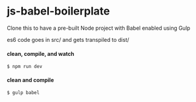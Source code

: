 # js-babel-boilerplate

Clone this to have a pre-built Node project with Babel enabled using Gulp

es6 code goes in src/ and gets transpiled to dist/

#### clean, compile, and watch

`$ npm run dev`

#### clean and compile

`$ gulp babel`
